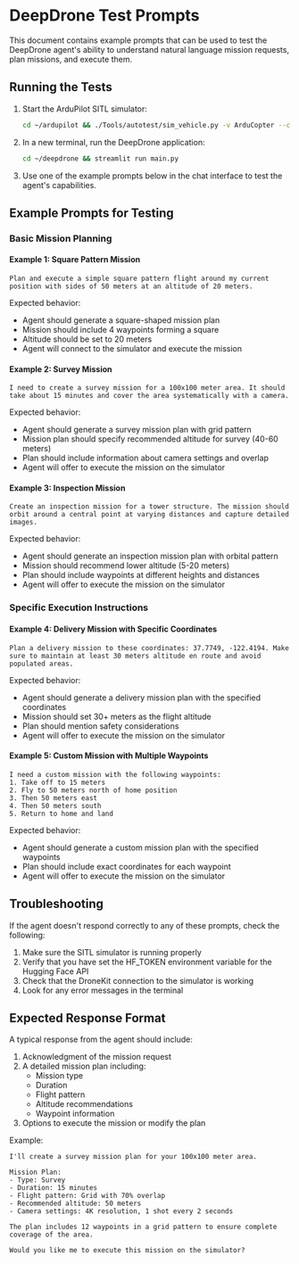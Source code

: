 # DeepDrone Test Prompts

This document contains example prompts that can be used to test the DeepDrone agent's ability to understand natural language mission requests, plan missions, and execute them.

## Running the Tests

1. Start the ArduPilot SITL simulator:
   ```bash
   cd ~/ardupilot && ./Tools/autotest/sim_vehicle.py -v ArduCopter --console --map
   ```

2. In a new terminal, run the DeepDrone application:
   ```bash
   cd ~/deepdrone && streamlit run main.py
   ```

3. Use one of the example prompts below in the chat interface to test the agent's capabilities.

## Example Prompts for Testing

### Basic Mission Planning

#### Example 1: Square Pattern Mission
```
Plan and execute a simple square pattern flight around my current position with sides of 50 meters at an altitude of 20 meters.
```

Expected behavior:
- Agent should generate a square-shaped mission plan
- Mission should include 4 waypoints forming a square
- Altitude should be set to 20 meters
- Agent will connect to the simulator and execute the mission

#### Example 2: Survey Mission
```
I need to create a survey mission for a 100x100 meter area. It should take about 15 minutes and cover the area systematically with a camera.
```

Expected behavior:
- Agent should generate a survey mission plan with grid pattern
- Mission plan should specify recommended altitude for survey (40-60 meters)
- Plan should include information about camera settings and overlap
- Agent will offer to execute the mission on the simulator

#### Example 3: Inspection Mission
```
Create an inspection mission for a tower structure. The mission should orbit around a central point at varying distances and capture detailed images.
```

Expected behavior:
- Agent should generate an inspection mission plan with orbital pattern
- Mission should recommend lower altitude (5-20 meters)
- Plan should include waypoints at different heights and distances
- Agent will offer to execute the mission on the simulator

### Specific Execution Instructions

#### Example 4: Delivery Mission with Specific Coordinates
```
Plan a delivery mission to these coordinates: 37.7749, -122.4194. Make sure to maintain at least 30 meters altitude en route and avoid populated areas.
```

Expected behavior:
- Agent should generate a delivery mission plan with the specified coordinates
- Mission should set 30+ meters as the flight altitude
- Plan should mention safety considerations
- Agent will offer to execute the mission on the simulator

#### Example 5: Custom Mission with Multiple Waypoints
```
I need a custom mission with the following waypoints:
1. Take off to 15 meters
2. Fly to 50 meters north of home position
3. Then 50 meters east
4. Then 50 meters south
5. Return to home and land
```

Expected behavior:
- Agent should generate a custom mission plan with the specified waypoints
- Plan should include exact coordinates for each waypoint
- Agent will offer to execute the mission on the simulator

## Troubleshooting

If the agent doesn't respond correctly to any of these prompts, check the following:

1. Make sure the SITL simulator is running properly
2. Verify that you have set the HF_TOKEN environment variable for the Hugging Face API
3. Check that the DroneKit connection to the simulator is working
4. Look for any error messages in the terminal

## Expected Response Format

A typical response from the agent should include:

1. Acknowledgment of the mission request
2. A detailed mission plan including:
   - Mission type
   - Duration
   - Flight pattern
   - Altitude recommendations
   - Waypoint information
3. Options to execute the mission or modify the plan

Example:
```
I'll create a survey mission plan for your 100x100 meter area.

Mission Plan:
- Type: Survey
- Duration: 15 minutes
- Flight pattern: Grid with 70% overlap
- Recommended altitude: 50 meters
- Camera settings: 4K resolution, 1 shot every 2 seconds

The plan includes 12 waypoints in a grid pattern to ensure complete coverage of the area.

Would you like me to execute this mission on the simulator?
``` 
